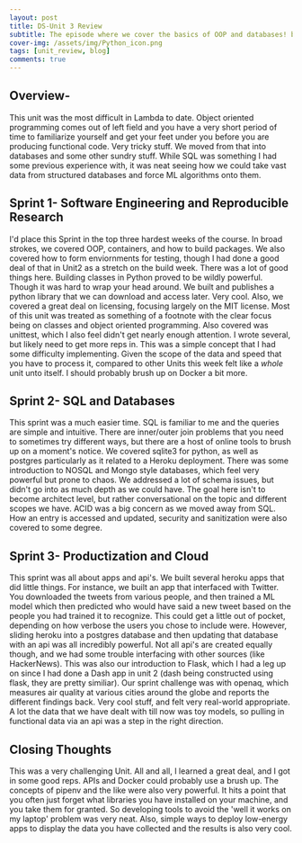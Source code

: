 ```yaml
---
layout: post
title: DS-Unit 3 Review
subtitle: The episode where we cover the basics of OOP and databases! by Rob Bennett
cover-img: /assets/img/Python_icon.png
tags: [unit_review, blog]
comments: true
---
```


## Overview-
This unit was the most difficult in Lambda to date. Object oriented programming comes out of left field and you have a very short period of time to familiarize yourself and get your feet under you before you are producing functional code. Very tricky stuff. We moved from that into databases and some other sundry stuff. While SQL was something I had some previous experience with, it was neat seeing how we could take vast data from structured databases and force ML algorithms onto them.  

## Sprint 1- Software Engineering and Reproducible Research
I'd place this Sprint in the top three hardest weeks of the course. In broad strokes, we covered OOP, containers, and how to build packages. We also covered how to form enviornments for testing, though I had done a good deal of that in Unit2 as a stretch on the build week. There was a lot of good things here. Building classes in Python proved to be wildly powerful. Though it was hard to wrap your head around. We built and publishes a python library that we can download and access later. Very cool. Also, we covered a great deal on licensing, focusing largely on the MIT license. Most of this unit was treated as something of a footnote with the clear focus being on classes and object oriented programming. Also covered was unittest, which I also feel didn't get nearly enough attention. I wrote several, but likely need to get more reps in. This was a simple concept that I had some difficulty implementing. Given the scope of the data and speed that you have to process it, compared to other Units this week felt like a *whole* unit unto itself.
I should probably brush up on Docker a bit more.

## Sprint 2- SQL and Databases
This sprint was a much easier time. SQL is familiar to me and the queries are simple and intuitive. There are inner/outer join problems that you need to sometimes try different ways, but there are a host of online tools to brush up on a moment's notice. We covered sqlite3 for python, as well as postgres particularly as it related to a Heroku deployment. There was some introduction to NOSQL and Mongo style databases, which feel very powerful but prone to chaos. We addressed a lot of schema issues, but didn't go into as much depth as we could have. The goal here isn't to become architect level, but rather conversational on the topic and different scopes we have. ACID was a big concern as we moved away from SQL. How an entry is accessed and updated, security and sanitization were also covered to some degree.

## Sprint 3- Productization and Cloud
This sprint was all about apps and api's. We built several heroku apps that did little things. For instance, we built an app that interfaced with Twitter. You downloaded the tweets from various people, and then trained a ML model which then predicted who would have said a new tweet based on the people you had trained it to recognize. This could get a little out of pocket, depending on how verbose the users you chose to include were. However, sliding heroku into a postgres database and then updating that database with an api was all incredibly powerful. Not all api's are created equally though, and we had some trouble interfacing with other sources (like HackerNews). This was also our introduction to Flask, which I had a leg up on since I had done a Dash app in unit 2 (dash being constructed using flask, they are pretty similiar). Our sprint challenge was with openaq, which measures air quality at various cities around the globe and reports the different findings back. Very cool stuff, and felt very real-world appropriate. A lot the data that we have dealt with till now was toy models, so pulling in functional data via an api was a step in the right direction.

## Closing Thoughts
This was a very challenging Unit. All and all, I learned a great deal, and I got in some good reps. APIs and Docker could probably use a brush up. The concepts of pipenv and the like were also very powerful. It hits a point that you often just forget what libraries you have installed on your machine, and you take them for granted. So developing tools to avoid the 'well it works on my laptop' problem was very neat. Also, simple ways to deploy low-energy apps to display the data you have collected and the results is also very cool. 
